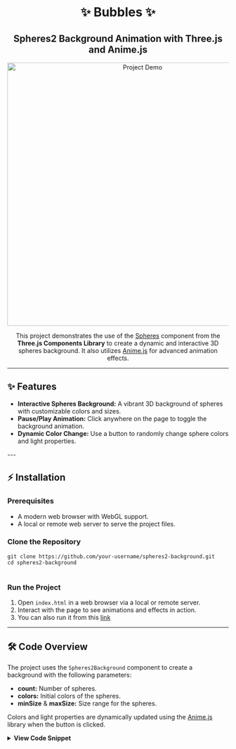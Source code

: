 <h1 align="center">✨ Bubbles ✨</h1>
<h2 align="center">Spheres2 Background Animation with Three.js and Anime.js</h2>

<p align="center">
  <img src="https://user-images.githubusercontent.com/your-username/project-demo.gif" alt="Project Demo" width="600">
</p>

<p align="center">
  This project demonstrates the use of the <a href="https://github.com/threejs-components/threejs-components">Spheres</a> component from the <strong>Three.js Components Library</strong> to create a dynamic and interactive 3D spheres background. It also utilizes <a href="https://animejs.com/">Anime.js</a> for advanced animation effects.
</p>

---

<h2>✨ Features</h2>
<ul>
  <li><strong>Interactive Spheres Background:</strong> A vibrant 3D background of spheres with customizable colors and sizes.</li>
  <li><strong>Pause/Play Animation:</strong> Click anywhere on the page to toggle the background animation.</li>
  <li><strong>Dynamic Color Change:</strong> Use a button to randomly change sphere colors and light properties.</li>
</ul>
---

<h2>⚡ Installation</h2>

<h3>Prerequisites</h3>
<ul>
  <li>A modern web browser with WebGL support.</li>
  <li>A local or remote web server to serve the project files.</li>
</ul>

<h3>Clone the Repository</h3>
<pre>
<code>git clone https://github.com/your-username/spheres2-background.git
cd spheres2-background
</code>
</pre>

<h3>Run the Project</h3>
<ol>
  <li>Open <code>index.html</code> in a web browser via a local or remote server.</li>
  <li>Interact with the page to see animations and effects in action.</li> 
  <li>You can also run it from this <a href="https://u7k4rs6.github.io/Bubbles/">link</a></li>
                                      
</ol>

---

<h2>🛠️ Code Overview</h2>

<p>The project uses the <code>Spheres2Background</code> component to create a background with the following parameters:</p>
<ul>
  <li><strong>count:</strong> Number of spheres.</li>
  <li><strong>colors:</strong> Initial colors of the spheres.</li>
  <li><strong>minSize</strong> &amp; <strong>maxSize:</strong> Size range for the spheres.</li>
</ul>

<p>Colors and light properties are dynamically updated using the <a href="https://animejs.com/">Anime.js</a> library when the button is clicked.</p>

<details>
<summary><strong>View Code Snippet</strong></summary>

```javascript
import Spheres2Background from 'https://cdn.jsdelivr.net/npm/threejs-components@0.0.8/build/backgrounds/spheres2.cdn.min.js'

const bg = Spheres2Background(document.getElementById('webgl-canvas'), {
  count: 200,
  colors: [0xff0000, 0x0, 0xffffff],
  minSize: 0.5,
  maxSize: 1
})

const button1 = document.getElementById('colors-btn')

document.body.addEventListener('click', (ev) => {
  if (ev.target !== button1) bg.togglePause()
})

button1.addEventListener('click', () => {
  bg.spheres.setColors([0xffffff * Math.random(), 0xffffff * Math.random(), 0xffffff * Math.random()])
  bg.spheres.light1.color.set(0xffffff * Math.random())
})
